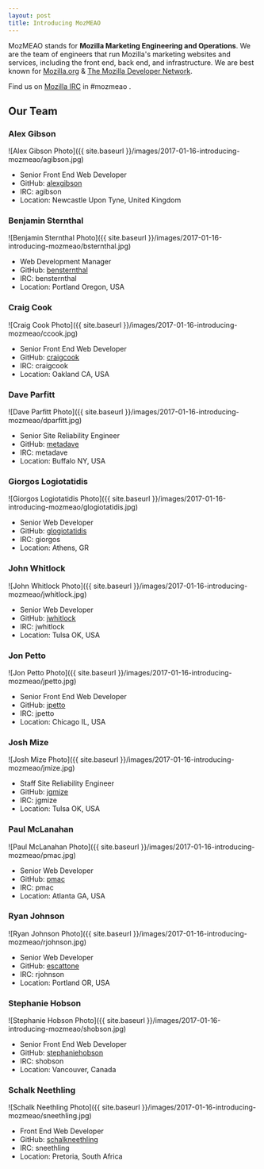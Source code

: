 ```yaml
---
layout: post
title: Introducing MozMEAO
---
```


MozMEAO stands for **Mozilla Marketing Engineering and Operations**. We are the team of engineers that run Mozilla's marketing websites and services, including the front end, back end, and infrastructure. We are best known for [Mozilla.org](https://www.mozilla.org) & [The Mozilla Developer Network](https://developer.mozilla.org).

Find us on [Mozilla IRC](https://wiki.mozilla.org/IRC) in #mozmeao .


## Our Team


### Alex Gibson
![Alex Gibson Photo]({{ site.baseurl }}/images/2017-01-16-introducing-mozmeao/agibson.jpg)

* Senior Front End Web Developer
* GitHub: [alexgibson](https://github.com/alexgibson)
* IRC: agibson
* Location: Newcastle Upon Tyne, United Kingdom

### Benjamin Sternthal
![Benjamin Sternthal Photo]({{ site.baseurl }}/images/2017-01-16-introducing-mozmeao/bsternthal.jpg)

* Web Development Manager
* GitHub: [bensternthal](https://github.com/bensternthal)
* IRC: bensternthal
* Location: Portland Oregon, USA

### Craig Cook
![Craig Cook Photo]({{ site.baseurl }}/images/2017-01-16-introducing-mozmeao/ccook.jpg)

* Senior Front End Web Developer
* GitHub: [craigcook](https://github.com/craigcook)
* IRC: craigcook
* Location: Oakland CA, USA


### Dave Parfitt
![Dave Parfitt Photo]({{ site.baseurl }}/images/2017-01-16-introducing-mozmeao/dparfitt.jpg)

* Senior Site Reliability Engineer
* GitHub: [metadave](https://github.com/metadave)
* IRC: metadave
* Location: Buffalo NY, USA

### Giorgos Logiotatidis
![Giorgos Logiotatidis Photo]({{ site.baseurl }}/images/2017-01-16-introducing-mozmeao/glogiotatidis.jpg)

* Senior Web Developer
* GitHub: [glogiotatidis](https://github.com/glogiotatidis)
* IRC: giorgos
* Location: Athens, GR

### John Whitlock
![John Whitlock Photo]({{ site.baseurl }}/images/2017-01-16-introducing-mozmeao/jwhitlock.jpg)

* Senior Web Developer
* GitHub: [jwhitlock](https://github.com/jwhitlock)
* IRC: jwhitlock
* Location: Tulsa OK, USA

### Jon Petto
![Jon Petto Photo]({{ site.baseurl }}/images/2017-01-16-introducing-mozmeao/jpetto.jpg)

* Senior Front End Web Developer
* GitHub: [jpetto](https://github.com/jpetto)
* IRC: jpetto
* Location: Chicago IL, USA

### Josh Mize
![Josh Mize Photo]({{ site.baseurl }}/images/2017-01-16-introducing-mozmeao/jmize.jpg)

* Staff Site Reliability Engineer
* GitHub: [jgmize](https://github.com/jgmize)
* IRC: jgmize
* Location: Tulsa OK, USA

### Paul McLanahan
![Paul McLanahan Photo]({{ site.baseurl }}/images/2017-01-16-introducing-mozmeao/pmac.jpg)

* Senior Web Developer
* GitHub: [pmac](https://github.com/pmac)
* IRC: pmac
* Location: Atlanta GA, USA

### Ryan Johnson
![Ryan Johnson Photo]({{ site.baseurl }}/images/2017-01-16-introducing-mozmeao/rjohnson.jpg)

* Senior Web Developer
* GitHub: [escattone](https://github.com/escattone)
* IRC: rjohnson
* Location: Portland OR, USA

### Stephanie Hobson
![Stephanie Hobson Photo]({{ site.baseurl }}/images/2017-01-16-introducing-mozmeao/shobson.jpg)

* Senior Front End Web Developer
* GitHub: [stephaniehobson](https://github.com/stephaniehobson)
* IRC: shobson
* Location: Vancouver, Canada

### Schalk Neethling
![Schalk Neethling Photo]({{ site.baseurl }}/images/2017-01-16-introducing-mozmeao/sneethling.jpg)

* Front End Web Developer
* GitHub: [schalkneethling](https://github.com/schalkneethling)
* IRC: sneethling
* Location: Pretoria, South Africa
